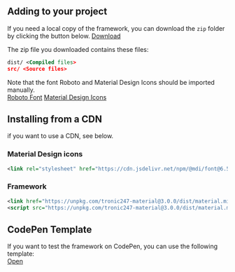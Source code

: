 ## Adding to your project

If you need a local copy of the framework, you can download the `zip` folder by clicking the button below.
<a class="btn mt-2 unelevated" href="https://go.tronic247.com/U2Sa">Download</a>

The zip file you downloaded contains these files:

```xml
dist/ <Compiled files>
src/ <Source files>
```

<div class="alert primary">
 <div>
 Note that the font Roboto and Material Design Icons should be imported manually.
 <div class="mt-2"></div>
<a class ="btn outlined small primary" href="https://fonts.google.com/specimen/Roboto" target="_blank">Roboto Font</a>
<a class ="btn outlined small primary" href="https://materialdesignicons.com" target="_blank">Material Design Icons</a>
  </div>
</div>

## Installing from a CDN

if you want to use a CDN, see below.

### Material Design icons

```xml
<link rel="stylesheet" href="https://cdn.jsdelivr.net/npm/@mdi/font@6.5.95/css/materialdesignicons.min.css">
```

### Framework

```xml
<link href="https://unpkg.com/tronic247-material@3.0.0/dist/material.min.css" rel="stylesheet" />
<script src="https://unpkg.com/tronic247-material@3.0.0/dist/material.min.js"></script>
```

## CodePen Template

If you want to test the framework on CodePen, you can use the following template:
<br>
<a class="btn mt-2 unelevated" href="https://codepen.io/pen?template=MWErzzo" target="_blank">Open</a>
